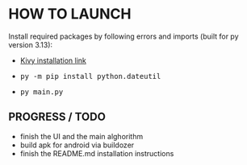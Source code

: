 # HOW TO LAUNCH  
Install required packages by following errors and imports (built for py version 3.13):  
* [Kivy installation link](https://kivy.org/doc/stable/gettingstarted/installation.html)  
* <pre>py -m pip install python.dateutil</pre>  
* <pre>py main.py</pre>
  
## PROGRESS / TODO  
* finish the UI and the main alghorithm  
* build apk for android via buildozer  
* finish the README.md installation instructions  